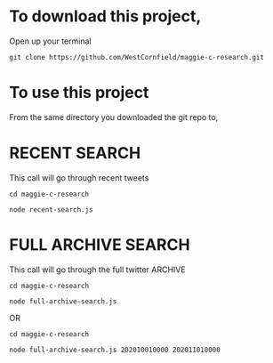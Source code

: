 # To download this project,

Open up your terminal

```
git clone https://github.com/WestCornfield/maggie-c-research.git
```

# To use this project

From the same directory you downloaded the git repo to,


# RECENT SEARCH
This call will go through recent tweets

```
cd maggie-c-research

node recent-search.js
```

# FULL ARCHIVE SEARCH
This call will go through the full twitter ARCHIVE

```
cd maggie-c-research

node full-archive-search.js
```

OR

```
cd maggie-c-research

node full-archive-search.js 202010010000 202011010000
```
